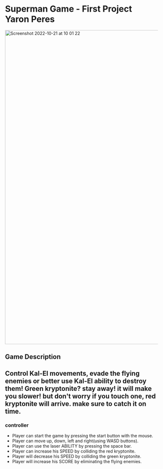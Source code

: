 # Superman Game - First Project Yaron Peres

<img width="1035" alt="Screenshot 2022-10-21 at 10 01 22" src="https://user-images.githubusercontent.com/75102788/197144952-ce066776-93c8-4f80-9083-15995aff45bf.png">

## **Game Description**

Control Kal-El movements, evade the flying enemies or better use Kal-El ability to destroy them!
Green kryptonite? stay away! it will make you slower! but don't worry if you touch one, 
red kryptonite will arrive. make sure to catch it on time.
---

### **controller**

- Player can start the game by pressing the start button with the mouse.
- Player can move up, down, left and right(using WASD buttons).
- Player can use the laser ABILITY by pressing the space bar.
- Player can increase his SPEED by colliding the red kryptonite.
- Player will decrease his SPEED by colliding the green kryptonite.
- Player will increase his SCORE by eliminating the flying enemies.





